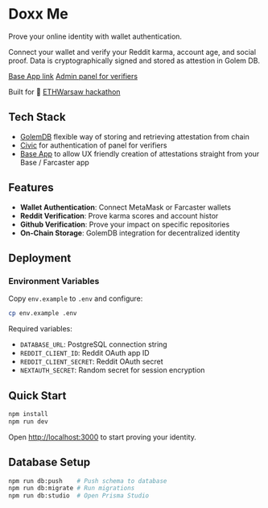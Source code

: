 # Doxx Me

Prove your online identity with wallet authentication. 

Connect your wallet and verify your Reddit karma, account age, and social proof. Data is cryptographically signed and stored as attestion in Golem DB. 

[Base App link](https://doxx-me.vercel.app)
[Admin panel for verifiers](https://doxx-me.vercel.app/verifier)

Built for 💜 [ETHWarsaw hackathon](https://www.ethwarsaw.dev/hackathon)

## Tech Stack

- [GolemDB](https://www.golem.network/) flexible way of storing and retrieving attestation from chain 
- [Civic](https://www.civic.com/) for authentication of panel for verifiers
- [Base App](https://www.base.org/) to allow UX friendly creation of attestations straight from your Base / Farcaster app 

## Features

- **Wallet Authentication**: Connect MetaMask or Farcaster wallets
- **Reddit Verification**: Prove karma scores and account histor
- **Github Verification**: Prove your impact on specific repositories 
- **On-Chain Storage**: GolemDB integration for decentralized identity

## Deployment

### Environment Variables

Copy `env.example` to `.env` and configure:

```bash
cp env.example .env
```

Required variables:
- `DATABASE_URL`: PostgreSQL connection string
- `REDDIT_CLIENT_ID`: Reddit OAuth app ID
- `REDDIT_CLIENT_SECRET`: Reddit OAuth secret
- `NEXTAUTH_SECRET`: Random secret for session encryption

## Quick Start

```bash
npm install
npm run dev
```

Open [http://localhost:3000](http://localhost:3000) to start proving your identity.

## Database Setup

```bash
npm run db:push    # Push schema to database
npm run db:migrate # Run migrations
npm run db:studio  # Open Prisma Studio
```

